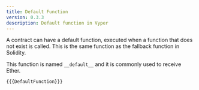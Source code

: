 ```yaml
---
title: Default Function
version: 0.3.3
description: Default function in Vyper
---
```


A contract can have a default function, executed when a function that does not exist is called. This is the same function as the fallback function in Solidity.

This function is named `__default__` and it is commonly used to receive Ether.

```vyper
{{{DefaultFunction}}}
```
